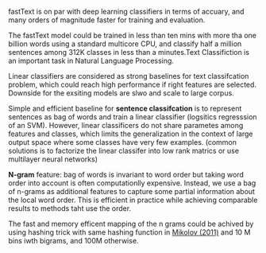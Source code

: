
fastText is on par with deep learning classifiers in terms of accuary, and many orders of magnitude faster for training and evaluation.

The fastText model could be trained in less than ten mins with more tha one billion words using a standard multicore CPU, and classify half a million sentences among 312K classes in less than a minutes.Text Classifiction is an important task in Natural Language Processing. 

Linear classifiers are considered as strong baselines for text classifcation problem, which could reach high performance if right features are selected. Downside for the exsiting models are slwo and scale to large corpus.

Simple and efficient baseline for __sentence classifcation__ is to represent sentences as bag of words and train a linear classifier (logsitics regresssion of an SVM). However, linear classificers do not share parametes among features and classes, which limits the generalization in the context of large output space where some classes have very few examples. (common solutions is to factorize the linear classifer into low rank matrics or use multilayer neural networks)

__N-gram__ feature: bag of words is invariant to word order but taking word order into account is often computationlly expensive. Instead, we use a bag of n-grams as additional features to capture some partial information about the local word order. This is efficient in practice while achieving comparable results to methods taht use the order.

The fast and memory efficent mapping of the n grams could be achived by using hashing trick with same hashing function in [Mikolov (2011)](https://www.researchgate.net/profile/Lukas_Burget/publication/241637478_Strategies_for_training_large_scale_neural_network_language_models/links/542c14960cf27e39fa922ed3.pdf) and 10 M bins iwth bigrams, and 100M otherwise.





